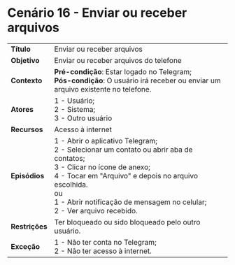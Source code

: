 # Cenário 16 - Enviar ou receber arquivos

|                |                                                                                                                                                                                                                                                                                |
| -------------- | :----------------------------------------------------------------------------------------------------------------------------------------------------------------------------------------------------------------------------------------------------------------------------- |
| **Título**     | Enviar ou receber arquivos                                                                                                                                                                                                                                                     |
| **Objetivo**   | Enviar ou receber arquivos do telefone                                                                                                                                                                                                                                         |
| **Contexto**   | **Pré-condição**: Estar logado no Telegram;<br>**Pós-condição**: O usuário irá receber ou enviar um arquivo existente no telefone.                                                                                                                                             |
| **Atores**     | 1 - Usuário;<br> 2 - Sistema; <br> 3 - Outro usuário                                                                                                                                                                                                                           |
| **Recursos**   | Acesso à internet                                                                                                                                                                                                                                                              |
| **Episódios**  | 1 - Abrir o aplicativo Telegram; <br> 2 - Selecionar um contato ou abrir aba de contatos; <br>3 - Clicar no ícone de anexo; <br>4 - Tocar em "Arquivo" e depois no arquivo escolhida.<br> ou <br> 1 - Abrir notificação de mensagem no celular; <br> 2 - Ver arquivo recebido. |
| **Restrições** | Ter bloqueado ou sido bloqueado pelo outro usuário.                                                                                                                                                                                                                            |
| **Exceção**    | 1 - Não ter conta no Telegram;<br> 2 - Não ter acesso à internet.                                                                                                                                                                                                              |
